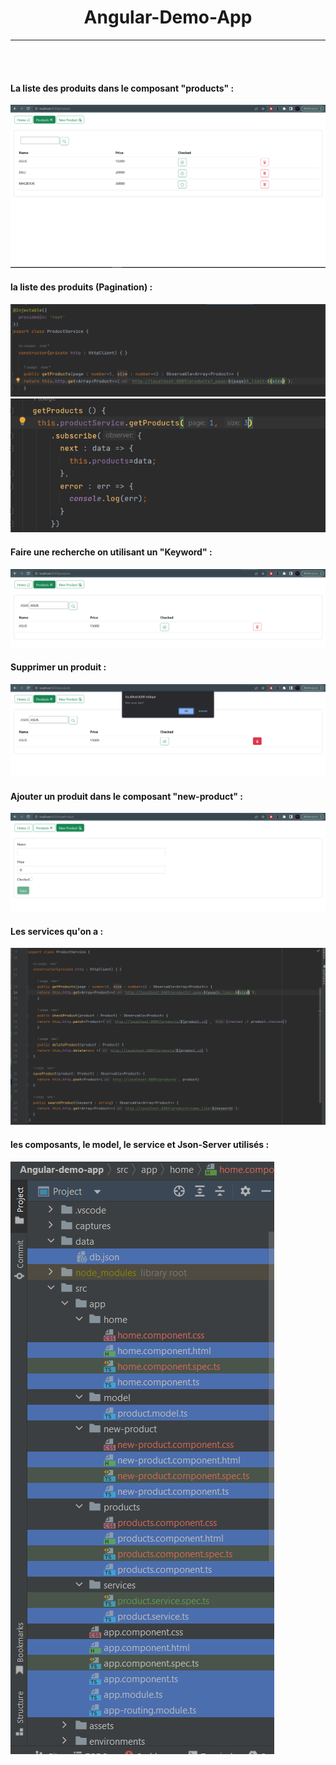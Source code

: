 <h1 align="center">Angular-Demo-App</h1>
<hr>
<br>
<br>
<h4>La liste des produits dans le composant "products" :</h4>
<img src="captures/listP.PNG" alt="">
<br>
<h4>la liste des produits (Pagination) :</h4>
<img src="captures/serviceListPAvecPagination.PNG" alt="">
<img src="captures/serviceListPAvecPagination-2.PNG" alt="product.service.ts">
<br>
<h4>Faire une recherche on utilisant un "Keyword" :</h4>
<img src="captures/chercherP.PNG" alt="">
<br>
<h4>Supprimer un produit :</h4>
<img src="captures/supressionP.PNG" alt="">
<br>
<h4>Ajouter un produit dans le composant "new-product" :</h4>
<img src="captures/addP.PNG" alt="">
<br>
<h4>Les services qu'on a :</h4>
<img src="captures/service.PNG" alt="">
<br>
<h4>les composants, le model, le service et Json-Server utilisés : </h4>
<img src="captures/classes.PNG" alt="">
